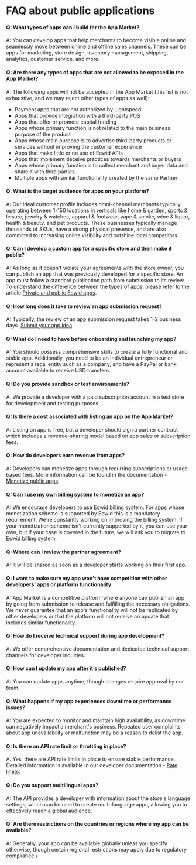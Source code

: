 # FAQ about public applications

#### Q: What types of apps can I build for the App Market?

A: You can develop apps that help merchants to become visible online and seamlessly move between online and offline sales channels. These can be apps for marketing, store design, inventory management, shipping, analytics, customer service, and more.

#### Q: Are there any types of apps that are not allowed to be exposed in the App Market?

A: The following apps will not be accepted in the App Market (this list is not exhaustive, and we may reject other types of apps as well):

* Payment apps that are not authorized by Lightspeed&#x20;
* Apps that provide integration with a third-party POS
* Apps that offer or promote capital funding
* Apps whose primary function is not related to the main business purpose of the product
* Apps whose main purpose is to advertise third-party products or services without improving the customer experience
* Apps that make little or no use of Ecwid APIs
* Apps that implement deceive practices towards merchants or buyers
* Apps whose primary function is to collect merchant and buyer data and share it with third parties
* Multiple apps with similar functionality created by the same Partner

#### Q: What is the target audience for apps on your platform?

A: Our ideal customer profile includes omni-channel merchants typically operating between 1-150 locations in verticals like home & garden, sports & leisure, jewelry & watches, apparel & footwear, vape & smoke, wine & liquor, health & beauty, and pet products. These businesses typically manage thousands of SKUs, have a strong physical presence, and are also committed to increasing online visibility and outshine local competitors.

#### Q: Can I develop a custom app for a specific store and then make it public?

A: As long as it doesn't violate your agreements with the store owner, you can publish an app that was previously developed for a specific store. An app must follow a standard publication path from submission to its review. To understand the difference between the types of apps, please refer to the article [Private and public Ecwid apps](../develop-apps/private-and-public-ecwid-apps.md).

#### Q: How long does it take to review an app submission request?

A: Typically, the review of an app submission request takes 1-2 business days. [Submit your app idea](https://portal.ecwid.com/en-us/app-market-request)

#### Q: What do I need to have before onboarding and launching my app?

A: You should possess comprehensive skills to create a fully functional and stable app. Additionally, you need to be an individual entrepreneur or represent a legal entity such as a company, and have a PayPal or bank account available to receive USD transfers.

#### Q: Do you provide sandbox or test environments?

A: We provide a developer with a paid subscription account in a test store for development and testing purposes.

#### Q: Is there a cost associated with listing an app on the App Market?

A: Listing an app is free, but a developer should sign a partner contract which includes a revenue-sharing model based on app sales or subscription fees.

#### Q: How do developers earn revenue from apps?

A: Developers can monetize apps through recurring subscriptions or usage-based fees. More information can be found in the documentation - [Monetize public apps](monetize-public-apps.md).

#### Q: Can I use my own billing system to monetize an app?

A: We encourage developers to use Ecwid billing system. For apps whose monetization scheme is supported by Ecwid this is a mandatory requirement. We're constantly working on improving the billing system. If your monetization scheme isn't currently supported by it, you can use your own, but if your case is covered in the future, we will ask you to migrate to Ecwid billing system.

#### Q: Where can I review the partner agreement?

A: It will be shared as soon as a developer starts working on their first app.

#### Q: I want to make sure my app won't have competition with other developers' apps or platform functionality.

A: App Market is a competitive platform where anyone can publish an app by going from submission to release and fulfilling the necessary obligations. We never guarantee that an app's functionality will not be replicated by other developers or that the platform will not receive an update that includes similar functionality.

#### Q: How do I receive technical support during app development?

A: We offer comprehensive documentation and dedicated technical support channels for developer inquiries.

#### Q: How can I update my app after it’s published?

A: You can update apps anytime, though changes require approval by our team.

#### Q: What happens if my app experiences downtime or performance issues?

A: You are expected to monitor and maintain high availability, as downtime can negatively impact a merchant's business. Repeated user complaints about app unavailability or malfunction may be a reason to delist the app.

#### Q: Is there an API rate limit or throttling in place?

A: Yes, there are API rate limits in place to ensure stable performance. Detailed information is available in our developer documentation - [Rate limits](https://app.gitbook.com/s/G9n5VxMY9T0Ob3D56PSD/rest-api/rest-api-overview).

#### Q: Do you support multilingual apps?

A: The API provides a developer with information about the store's language settings, which can be used to create multi-language apps, allowing you to effectively reach a global audience.

#### Q: Are there restrictions on the countries or regions where my app can be available?

A: Generally, your app can be available globally unless you specify otherwise, though certain regional restrictions may apply due to regulatory compliance.\
